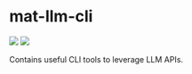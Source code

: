 # mat-llm-cli



<p align="left">
    <a href="https://cookiecutter-data-science.drivendata.org/">
        <img src="https://img.shields.io/badge/CCDS-Project%20template-328F97?logo=cookiecutter" /></a>
    <a href="https://shields.io/community#backers" alt="Package">
        <img src="https://img.shields.io/badge/Version-v0.1.0-orange" /></a>
</p>

Contains useful CLI tools to leverage LLM APIs.
